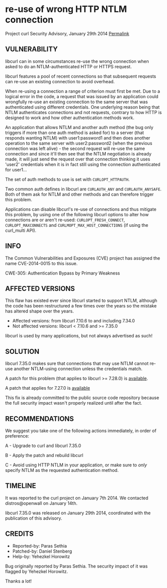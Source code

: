 re-use of wrong HTTP NTLM connection
====================================

Project curl Security Advisory, January 29th 2014
[Permalink](https://curl.se/docs/CVE-2014-0015.html)

VULNERABILITY
-------------

libcurl can in some circumstances re-use the wrong connection when asked to
do an NTLM-authenticated HTTP or HTTPS request.

libcurl features a pool of recent connections so that subsequent requests
can re-use an existing connection to avoid overhead.

When re-using a connection a range of criterion must first be met. Due to a
logical error in the code, a request that was issued by an application could
wrongfully re-use an existing connection to the same server that was
authenticated using different credentials. One underlying reason being that
NTLM authenticates connections and not requests, contrary to how HTTP is
designed to work and how other authentication methods work.

An application that allows NTLM and another auth method (the bug only
triggers if more than one auth method is asked for) to a server (that
responds wanting NTLM) with user1:password1 and then does another operation
to the same server with user2:password2 (when the previous connection was
left alive) - the second request will re-use the same connection and since
it'll then see that the NTLM negotiation is already made, it will just send
the request over that connection thinking it uses 'user2' credentials when
it is in fact still using the connection authenticated for user1...

The set of auth methods to use is set with `CURLOPT_HTTPAUTH`.

Two common auth defines in libcurl are `CURLAUTH_ANY` and `CURLAUTH_ANYSAFE`.
Both of them ask for NTLM and other methods and can therefore trigger this
problem.

Applications can disable libcurl's re-use of connections and thus mitigate
this problem, by using one of the following libcurl options to alter how
connections are or aren't re-used: `CURLOPT_FRESH_CONNECT`,
`CURLOPT_MAXCONNECTS` and `CURLMOPT_MAX_HOST_CONNECTIONS` (if using the
curl_multi API).

INFO
----

The Common Vulnerabilities and Exposures (CVE) project has assigned the name
CVE-2014-0015 to this issue.

CWE-305: Authentication Bypass by Primary Weakness

AFFECTED VERSIONS
-----------------

This flaw has existed ever since libcurl started to support NTLM, although
the code has been restructured a few times over the years so the mistake has
altered shape over the years.

- Affected versions: from libcurl 7.10.6 to and including 7.34.0
- Not affected versions: libcurl < 7.10.6 and >= 7.35.0

libcurl is used by many applications, but not always advertised as such!

SOLUTION
--------

libcurl 7.35.0 makes sure that connections that may use NTLM cannot re-use
another NTLM-using connection unless the credentials match.

A patch for this problem (that applies to libcurl >= 7.28.0) is
[available](https://github.com/curl/curl/commit/8ae35102c43d8d).

A patch that applies for 7.27.0 is
[available](https://curl.se/CVE-2014-0015-7-27.patch)

This fix is already committed to the public source code repository because the
full security impact wasn't properly realized until after the fact.

RECOMMENDATIONS
---------------

We suggest you take one of the following actions immediately, in order of
preference:

 A - Upgrade to curl and libcurl 7.35.0

 B - Apply the patch and rebuild libcurl

 C - Avoid using HTTP NTLM in your application, or make sure to *only*
     specify NTLM as the requested authentication method.

TIMELINE
---------

It was reported to the curl project on January 7th 2014. We contacted
distros@openwall on January 14th.

libcurl 7.35.0 was released on January 29th 2014, coordinated with the
publication of this advisory.

CREDITS
-------

- Reported-by: Paras Sethia
- Patched-by: Daniel Stenberg
- Help-by: Yehezkel Horowitz

Bug originally reported by Paras Sethia. The security impact of it was flagged
by Yehezkel Horowitz.

Thanks a lot!
